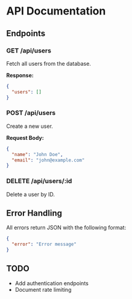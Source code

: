 # API Documentation

## Endpoints

### GET /api/users

Fetch all users from the database.

**Response:**

```json
{
  "users": []
}
```

### POST /api/users

Create a new user.

**Request Body:**

```json
{
  "name": "John Doe",
  "email": "john@example.com"
}
```

### DELETE /api/users/:id

Delete a user by ID.

## Error Handling

All errors return JSON with the following format:

```json
{
  "error": "Error message"
}
```

## TODO

- Add authentication endpoints
- Document rate limiting
